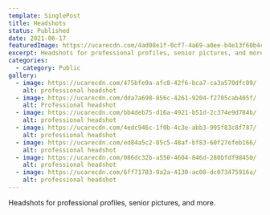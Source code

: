 ```yaml
---
template: SinglePost
title: Headshots
status: Published
date: 2021-06-17
featuredImage: https://ucarecdn.com/4ad08e1f-0cf7-4a69-a0ee-b4e13f60b4c4/-/crop/1080x848/0,0/-/preview/
excerpt: Headshots for professional profiles, senior pictures, and more.
categories:
  - category: Public
gallery:
  - image: https://ucarecdn.com/475bfe9a-afc8-42f6-bca7-ca3a570dfc09/
    alt: professional headshot
  - image: https://ucarecdn.com/dda7a698-856c-4261-9204-f2705cab405f/
    alt: Professional headshot
  - image: https://ucarecdn.com/bb4deb75-d16a-4921-b51d-2c374e9d784b/
    alt: professional headshot
  - image: https://ucarecdn.com/4edc946c-1f0b-4c3e-abb3-995f83c8f787/
    alt: professional headshot
  - image: https://ucarecdn.com/ed84a5c2-85c5-48af-bf83-60f27efeb166/
    alt: professional headshot
  - image: https://ucarecdn.com/086dc32b-a550-4604-846d-280bfdf98450/
    alt: professional headshot
  - image: https://ucarecdn.com/6ff71783-9a2a-4130-ac08-dc073475916a/
    alt: professional headshot
---
```

Headshots for professional profiles, senior pictures, and more.